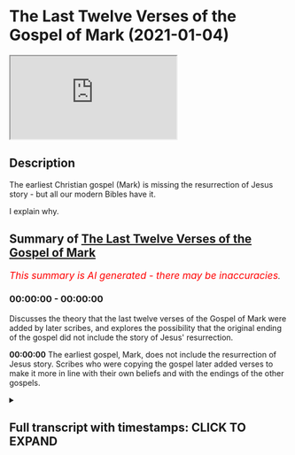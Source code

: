 # The Last Twelve Verses of the Gospel of Mark (2021-01-04)

<iframe loading='lazy' src='https://www.youtube.com/embed/vAX__ok05JU'></iframe>

## Description

The earliest Christian gospel (Mark) is missing the resurrection of Jesus story - but all our modern Bibles have it. 

I explain why.

## Summary of [The Last Twelve Verses of the Gospel of Mark](https://www.youtube.com/watch?v=vAX__ok05JU)


*<span style="color:red; font-size:125%">This summary is AI generated - there may be inaccuracies</span>. [](/)*

### <a onclick="modifyYTiframeseektime('0')">00:00:00</a> - <a onclick="modifyYTiframeseektime('0')">00:00:00</a>

Discusses the theory that the last twelve verses of the Gospel of Mark were added by later scribes, and explores the possibility that the original ending of the gospel did not include the story of Jesus' resurrection.

**<a onclick="modifyYTiframeseektime('0')">00:00:00</a>** The earliest gospel, Mark, does not include the resurrection of Jesus story. Scribes who were copying the gospel later added verses to make it more in line with their own beliefs and with the endings of the other gospels.

<details><summary><h2>Full transcript with timestamps: CLICK TO EXPAND</h2></summary>

<a onclick="modifyYTiframeseektime('2')">0:00:02</a> in this episode i want to look at  
<a onclick="modifyYTiframeseektime('4')">0:00:04</a> a rather startling fact that our  
<a onclick="modifyYTiframeseektime('6')">0:00:06</a> earliest gospel the gospel of mark  
<a onclick="modifyYTiframeseektime('9')">0:00:09</a> does not contain the resurrection of  
<a onclick="modifyYTiframeseektime('12')">0:00:12</a> jesus story  
<a onclick="modifyYTiframeseektime('13')">0:00:13</a> uh it's simply not there and this is odd  
<a onclick="modifyYTiframeseektime('16')">0:00:16</a> because  
<a onclick="modifyYTiframeseektime('17')">0:00:17</a> if you look in most modern bibles you  
<a onclick="modifyYTiframeseektime('20')">0:00:20</a> will see  
<a onclick="modifyYTiframeseektime('20')">0:00:20</a> in chapter 16 um the story of  
<a onclick="modifyYTiframeseektime('24')">0:00:24</a> jesus's resurrection so how can this be  
<a onclick="modifyYTiframeseektime('27')">0:00:27</a> why am i saying this  
<a onclick="modifyYTiframeseektime('29')">0:00:29</a> well we want to look at the last 12  
<a onclick="modifyYTiframeseektime('31')">0:00:31</a> verses  
<a onclick="modifyYTiframeseektime('32')">0:00:32</a> of mark the gospel of mark is unique  
<a onclick="modifyYTiframeseektime('35')">0:00:35</a> amongst the gospels  
<a onclick="modifyYTiframeseektime('37')">0:00:37</a> in ending very abruptly after his  
<a onclick="modifyYTiframeseektime('39')">0:00:39</a> resurrection  
<a onclick="modifyYTiframeseektime('40')">0:00:40</a> jesus is never said to appear to his  
<a onclick="modifyYTiframeseektime('43')">0:00:43</a> disciples  
<a onclick="modifyYTiframeseektime('44')">0:00:44</a> or to anyone else instead when the women  
<a onclick="modifyYTiframeseektime('47')">0:00:47</a> who visit the tomb on the third day  
<a onclick="modifyYTiframeseektime('49')">0:00:49</a> find it empty empty and told to inform  
<a onclick="modifyYTiframeseektime('52')">0:00:52</a> the disciples  
<a onclick="modifyYTiframeseektime('53')">0:00:53</a> that jesus has been raised they it says  
<a onclick="modifyYTiframeseektime('56')">0:00:56</a> here in verse 8  
<a onclick="modifyYTiframeseektime('58')">0:00:58</a> they said nothing to anyone for they  
<a onclick="modifyYTiframeseektime('61')">0:01:01</a> were afraid that's mark chapter 16 verse  
<a onclick="modifyYTiframeseektime('65')">0:01:05</a> 8.  
<a onclick="modifyYTiframeseektime('66')">0:01:06</a> now this ending comes as a real surprise  
<a onclick="modifyYTiframeseektime('68')">0:01:08</a> to many readers who think that the women  
<a onclick="modifyYTiframeseektime('70')">0:01:10</a> surely must have told somebody  
<a onclick="modifyYTiframeseektime('72')">0:01:12</a> after all the word of the resurrection  
<a onclick="modifyYTiframeseektime('74')">0:01:14</a> did get out and the other three gospels  
<a onclick="modifyYTiframeseektime('76')">0:01:16</a> do go on to tell  
<a onclick="modifyYTiframeseektime('78')">0:01:18</a> the story of jesus appearance to the  
<a onclick="modifyYTiframeseektime('80')">0:01:20</a> disciples after the resurrection  
<a onclick="modifyYTiframeseektime('82')">0:01:22</a> so how could mark the earliest gospel  
<a onclick="modifyYTiframeseektime('84')">0:01:24</a> know that jesus was raised  
<a onclick="modifyYTiframeseektime('86')">0:01:26</a> if the women never told anyone right  
<a onclick="modifyYTiframeseektime('90')">0:01:30</a> the answer is this the ancient christian  
<a onclick="modifyYTiframeseektime('92')">0:01:32</a> scribes  
<a onclick="modifyYTiframeseektime('93')">0:01:33</a> who were making copies of the gospel of  
<a onclick="modifyYTiframeseektime('95')">0:01:35</a> mark were also surprised  
<a onclick="modifyYTiframeseektime('97')">0:01:37</a> by this startling end so they did what  
<a onclick="modifyYTiframeseektime('101')">0:01:41</a> scribes sometimes do  
<a onclick="modifyYTiframeseektime('102')">0:01:42</a> they changed the ending by adding some  
<a onclick="modifyYTiframeseektime('105')">0:01:45</a> verses of their own  
<a onclick="modifyYTiframeseektime('106')">0:01:46</a> that made this gospel more in line with  
<a onclick="modifyYTiframeseektime('108')">0:01:48</a> their own beliefs  
<a onclick="modifyYTiframeseektime('110')">0:01:50</a> and with the endings of the other  
<a onclick="modifyYTiframeseektime('111')">0:01:51</a> gospels of matthew luke  
<a onclick="modifyYTiframeseektime('113')">0:01:53</a> and john so the 12 new verses  
<a onclick="modifyYTiframeseektime('117')">0:01:57</a> that were added describe what in their  
<a onclick="modifyYTiframeseektime('120')">0:02:00</a> opinion  
<a onclick="modifyYTiframeseektime('120')">0:02:00</a> must have happened next the women tell  
<a onclick="modifyYTiframeseektime('123')">0:02:03</a> the disciples  
<a onclick="modifyYTiframeseektime('124')">0:02:04</a> what they had seen and heard then the  
<a onclick="modifyYTiframeseektime('125')">0:02:05</a> disciples traveled to galilee  
<a onclick="modifyYTiframeseektime('127')">0:02:07</a> they meet jesus who gives them their  
<a onclick="modifyYTiframeseektime('128')">0:02:08</a> final instructions and then he  
<a onclick="modifyYTiframeseektime('130')">0:02:10</a> ascends into heaven the ascension but  
<a onclick="modifyYTiframeseektime('134')">0:02:14</a> this new ending does not give it does  
<a onclick="modifyYTiframeseektime('136')">0:02:16</a> give a kind of closure to  
<a onclick="modifyYTiframeseektime('138')">0:02:18</a> uh the story but it's not the original  
<a onclick="modifyYTiframeseektime('142')">0:02:22</a> it cannot be found in any of the oldest  
<a onclick="modifyYTiframeseektime('145')">0:02:25</a> and best manuscripts of mark uh if you  
<a onclick="modifyYTiframeseektime('148')">0:02:28</a> look at the codex sinaiticus for example  
<a onclick="modifyYTiframeseektime('150')">0:02:30</a> there's a website codex seatticus  
<a onclick="modifyYTiframeseektime('152')">0:02:32</a> uh online uh which is just a couple of  
<a onclick="modifyYTiframeseektime('155')">0:02:35</a> miles from here in the british  
<a onclick="modifyYTiframeseektime('156')">0:02:36</a> library it does not contain the  
<a onclick="modifyYTiframeseektime('157')">0:02:37</a> resurrection appearances in mark's  
<a onclick="modifyYTiframeseektime('159')">0:02:39</a> gospel  
<a onclick="modifyYTiframeseektime('160')">0:02:40</a> neither does the codex vaticanus the  
<a onclick="modifyYTiframeseektime('162')">0:02:42</a> next oldest and these are  
<a onclick="modifyYTiframeseektime('163')">0:02:43</a> the most ancient manuscripts  
<a onclick="modifyYTiframeseektime('166')">0:02:46</a> also the writing style and the  
<a onclick="modifyYTiframeseektime('169')">0:02:49</a> vocabulary  
<a onclick="modifyYTiframeseektime('170')">0:02:50</a> in these 12 verses are not consistent  
<a onclick="modifyYTiframeseektime('175')">0:02:55</a> with the rest of the gospel they have a  
<a onclick="modifyYTiframeseektime('178')">0:02:58</a> different style they have a different  
<a onclick="modifyYTiframeseektime('179')">0:02:59</a> vocabulary  
<a onclick="modifyYTiframeseektime('180')">0:03:00</a> they they feel like they've been written  
<a onclick="modifyYTiframeseektime('182')">0:03:02</a> by other people  
<a onclick="modifyYTiframeseektime('183')">0:03:03</a> that's because they were added by  
<a onclick="modifyYTiframeseektime('185')">0:03:05</a> scribes later christians  
<a onclick="modifyYTiframeseektime('187')">0:03:07</a> who didn't want mark's gospel to end  
<a onclick="modifyYTiframeseektime('189')">0:03:09</a> where it did end  
<a onclick="modifyYTiframeseektime('192')">0:03:12</a> and that's why most modern translations  
<a onclick="modifyYTiframeseektime('194')">0:03:14</a> include  
<a onclick="modifyYTiframeseektime('195')">0:03:15</a> although they do include the verses they  
<a onclick="modifyYTiframeseektime('198')">0:03:18</a> tell  
<a onclick="modifyYTiframeseektime('198')">0:03:18</a> that their readers that they are a later  
<a onclick="modifyYTiframeseektime('202')">0:03:22</a> edition  
<a onclick="modifyYTiframeseektime('203')">0:03:23</a> so it says here a little note  
<a onclick="modifyYTiframeseektime('206')">0:03:26</a> uh the most ancient uh authorities bring  
<a onclick="modifyYTiframeseektime('208')">0:03:28</a> the book to a close  
<a onclick="modifyYTiframeseektime('210')">0:03:30</a> at the end of verse eight um  
<a onclick="modifyYTiframeseektime('214')">0:03:34</a> there we go so it's simply not there in  
<a onclick="modifyYTiframeseektime('216')">0:03:36</a> the original bible  
<a onclick="modifyYTiframeseektime('217')">0:03:37</a> but it's odd that they do  
<a onclick="modifyYTiframeseektime('220')">0:03:40</a> carry on including it and there are  
<a onclick="modifyYTiframeseektime('222')">0:03:42</a> other stories in the new testament which  
<a onclick="modifyYTiframeseektime('224')">0:03:44</a> we know now are not part of the original  
<a onclick="modifyYTiframeseektime('227')">0:03:47</a> uh  
<a onclick="modifyYTiframeseektime('228')">0:03:48</a> stories but were added later like the  
<a onclick="modifyYTiframeseektime('230')">0:03:50</a> woman caught on adultery in john's  
<a onclick="modifyYTiframeseektime('232')">0:03:52</a> gospel  
<a onclick="modifyYTiframeseektime('232')">0:03:52</a> uh chapter eight and there are verses  
<a onclick="modifyYTiframeseektime('234')">0:03:54</a> here and there throughout the bible  
<a onclick="modifyYTiframeseektime('236')">0:03:56</a> which have been added or deleted the  
<a onclick="modifyYTiframeseektime('239')">0:03:59</a> famous trinity verse in one  
<a onclick="modifyYTiframeseektime('240')">0:04:00</a> one john's probably the most notorious  
<a onclick="modifyYTiframeseektime('243')">0:04:03</a> uh these are added later  
<a onclick="modifyYTiframeseektime('244')">0:04:04</a> by over enthusiastic christian writers  
<a onclick="modifyYTiframeseektime('248')">0:04:08</a> so um what does this tell us well the  
<a onclick="modifyYTiframeseektime('250')">0:04:10</a> the bible is imperfect  
<a onclick="modifyYTiframeseektime('252')">0:04:12</a> um you know it's it's a human product uh  
<a onclick="modifyYTiframeseektime('255')">0:04:15</a> it ends abruptly in mark uh 16 verse 8.  
<a onclick="modifyYTiframeseektime('259')">0:04:19</a> later christians add uh their version  
<a onclick="modifyYTiframeseektime('261')">0:04:21</a> that there are several versions that  
<a onclick="modifyYTiframeseektime('263')">0:04:23</a> were added later on  
<a onclick="modifyYTiframeseektime('264')">0:04:24</a> and we see this happening frequently in  
<a onclick="modifyYTiframeseektime('266')">0:04:26</a> other parts of the bible  
<a onclick="modifyYTiframeseektime('268')">0:04:28</a> too um so this is a very uh  
<a onclick="modifyYTiframeseektime('271')">0:04:31</a> brief uh video i just want to talk about  
<a onclick="modifyYTiframeseektime('273')">0:04:33</a> the last  
<a onclick="modifyYTiframeseektime('274')">0:04:34</a> uh verses of mark chapter 16  
<a onclick="modifyYTiframeseektime('277')">0:04:37</a> uh in case you didn't know um till next  
<a onclick="modifyYTiframeseektime('280')">0:04:40</a> time  

</details>
